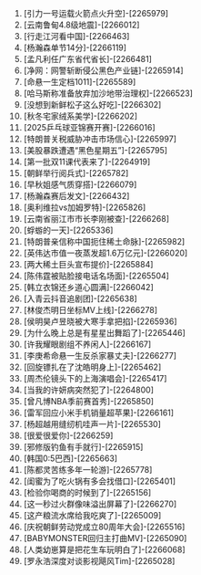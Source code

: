 
1. [引力一号运载火箭点火升空]-[2265979]
1. [云南鲁甸4.8级地震]-[2266012]
1. [行走江河看中国]-[2266463]
1. [杨瀚森单节14分]-[2266119]
1. [孟凡利任广东省代省长]-[2266481]
1. [净网：网警斩断侵公黑色产业链]-[2265914]
1. [命悬一生定档1011]-[2265589]
1. [哈马斯称准备放弃加沙地带治理权]-[2266523]
1. [没想到新鲜松子这么好吃]-[2266302]
1. [秋冬宅家绒系美学]-[2266202]
1. [2025乒乓球亚锦赛开赛]-[2266016]
1. [特朗普关税威胁冲击市场信心]-[2265997]
1. [美股暴跌遭遇“黑色星期五”]-[2265795]
1. [第一批双11课代表来了]-[2264919]
1. [朝鲜举行阅兵式]-[2265782]
1. [早秋姐感气质穿搭]-[2266079]
1. [杨瀚森赛后发文]-[2266432]
1. [奥利维拉vs加姆罗特]-[2265826]
1. [云南省丽江市市长李刚被查]-[2266268]
1. [蜉蝣的一天]-[2265336]
1. [特朗普亲信称中国扼住稀土命脉]-[2265982]
1. [英伟达市值一夜蒸发超1.6万亿元]-[2266020]
1. [两大稀土巨头宣布提价]-[2265884]
1. [陈伟霆被贴脸接电话名场面]-[2265504]
1. [韩立衣锦还乡道心圆满]-[2266042]
1. [入青云抖音追剧团]-[2265638]
1. [林俊杰明日坐标MV上线]-[2266278]
1. [侯明昊卢昱晓被大寒手拿把掐]-[2265936]
1. [为什么晚上总是有星星出舞蹈了]-[2265446]
1. [许我耀眼剧组不养闲人]-[2266167]
1. [李庚希命悬一生反杀家暴丈夫]-[2266277]
1. [回旋镖扎在了沈皓明身上]-[2265462]
1. [周杰伦镜头下的上海演唱会]-[2265417]
1. [当我的许妍病突然犯了]-[2264800]
1. [曾凡博NBA季前赛首秀]-[2265850]
1. [雷军回应小米手机销量超苹果]-[2266161]
1. [杨超越用缝纫机哇声一片]-[2265530]
1. [很爱很爱你]-[2266259]
1. [邪修版钓鱼有手就行]-[2265915]
1. [韩国0:5巴西]-[2265663]
1. [陈都灵苦练多年一轮游]-[2265778]
1. [闺蜜为了吃火锅有多会找借口]-[2265401]
1. [检验你喝商的时候到了]-[2265156]
1. [这一秒过火群像味溢出屏幕了]-[2266270]
1. [这产粮流水席给我吃爽了]-[2265009]
1. [庆祝朝鲜劳动党成立80周年大会]-[2265516]
1. [BABYMONSTER回归主打曲MV]-[2265090]
1. [人类幼崽算是把花生车玩明白了]-[2266068]
1. [罗永浩深度对谈影视飓风Tim]-[2265028]